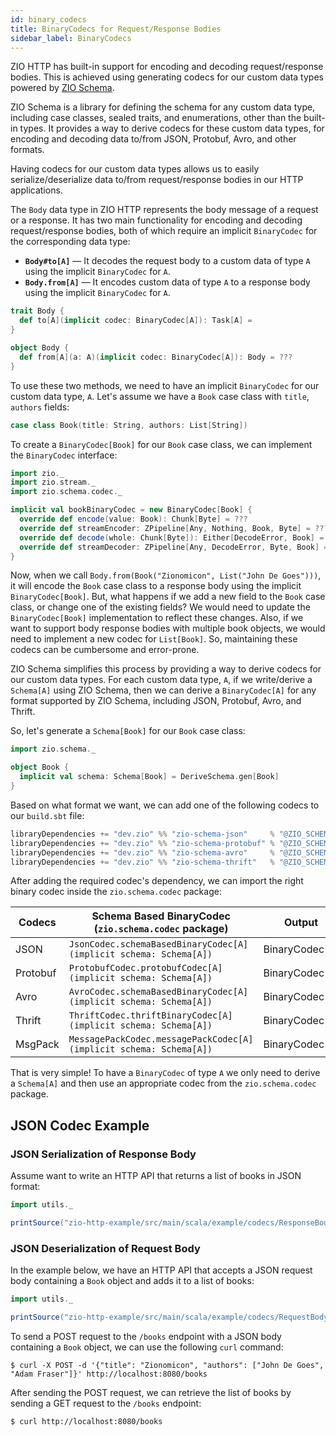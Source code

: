 ```yaml
---
id: binary_codecs
title: BinaryCodecs for Request/Response Bodies
sidebar_label: BinaryCodecs
---
```


ZIO HTTP has built-in support for encoding and decoding request/response bodies. This is achieved using generating codecs for our custom data types powered by [ZIO Schema](https://zio.dev/zio-schema).

ZIO Schema is a library for defining the schema for any custom data type, including case classes, sealed traits, and enumerations, other than the built-in types. It provides a way to derive codecs for these custom data types, for encoding and decoding data to/from JSON, Protobuf, Avro, and other formats.

Having codecs for our custom data types allows us to easily serialize/deserialize data to/from request/response bodies in our HTTP applications.

The `Body` data type in ZIO HTTP represents the body message of a request or a response. It has two main functionality for encoding and decoding request/response bodies, both of which require an implicit `BinaryCodec` for the corresponding data type:

* **`Body#to[A]`** — It decodes the request body to a custom data of type `A` using the implicit `BinaryCodec` for `A`.
* **`Body.from[A]`** — It encodes custom data of type `A` to a response body using the implicit `BinaryCodec` for `A`.

```scala
trait Body {
  def to[A](implicit codec: BinaryCodec[A]): Task[A] =
}

object Body {
  def from[A](a: A)(implicit codec: BinaryCodec[A]): Body = ???
}
```

To use these two methods, we need to have an implicit `BinaryCodec` for our custom data type, `A`. Let's assume we have a `Book` case class with `title`, `authors` fields:

```scala mdoc:silent
case class Book(title: String, authors: List[String])
```

To create a `BinaryCodec[Book]` for our `Book` case class, we can implement the `BinaryCodec` interface:

```scala mdoc:compile-only
import zio._ 
import zio.stream._
import zio.schema.codec._

implicit val bookBinaryCodec = new BinaryCodec[Book] {
  override def encode(value: Book): Chunk[Byte] = ???
  override def streamEncoder: ZPipeline[Any, Nothing, Book, Byte] = ???
  override def decode(whole: Chunk[Byte]): Either[DecodeError, Book] = ???
  override def streamDecoder: ZPipeline[Any, DecodeError, Byte, Book] = ???
} 
```

Now, when we call `Body.from(Book("Zionomicon", List("John De Goes")))`, it will encode the `Book` case class to a response body using the implicit `BinaryCodec[Book]`. But, what happens if we add a new field to the `Book` case class, or change one of the existing fields? We would need to update the `BinaryCodec[Book]` implementation to reflect these changes. Also, if we want to support body response bodies with multiple book objects, we would need to implement a new codec for `List[Book]`. So, maintaining these codecs can be cumbersome and error-prone.

ZIO Schema simplifies this process by providing a way to derive codecs for our custom data types. For each custom data type, `A`, if we write/derive a `Schema[A]` using ZIO Schema, then we can derive a `BinaryCodec[A]` for any format supported by ZIO Schema, including JSON, Protobuf, Avro, and Thrift.

So, let's generate a `Schema[Book]` for our `Book` case class:

```scala mdoc:compile-only
import zio.schema._

object Book {
  implicit val schema: Schema[Book] = DeriveSchema.gen[Book]
}
```

Based on what format we want, we can add one of the following codecs to our `build.sbt` file:

```scala
libraryDependencies += "dev.zio" %% "zio-schema-json"     % "@ZIO_SCHEMA_VERSION@"
libraryDependencies += "dev.zio" %% "zio-schema-protobuf" % "@ZIO_SCHEMA_VERSION@"
libraryDependencies += "dev.zio" %% "zio-schema-avro"     % "@ZIO_SCHEMA_VERSION@"
libraryDependencies += "dev.zio" %% "zio-schema-thrift"   % "@ZIO_SCHEMA_VERSION@"
```

After adding the required codec's dependency, we can import the right binary codec inside the `zio.schema.codec` package:

| Codecs   | Schema Based BinaryCodec (`zio.schema.codec` package)              | Output         |
|----------|--------------------------------------------------------------------|----------------|
| JSON     | `JsonCodec.schemaBasedBinaryCodec[A](implicit schema: Schema[A])`  | BinaryCodec[A] |
| Protobuf | `ProtobufCodec.protobufCodec[A](implicit schema: Schema[A])`       | BinaryCodec[A] | 
| Avro     | `AvroCodec.schemaBasedBinaryCodec[A](implicit schema: Schema[A])`  | BinaryCodec[A] |
| Thrift   | `ThriftCodec.thriftBinaryCodec[A](implicit schema: Schema[A])`     | BinaryCodec[A] |
| MsgPack  | `MessagePackCodec.messagePackCodec[A](implicit schema: Schema[A])` | BinaryCodec[A] |

That is very simple! To have a `BinaryCodec` of type `A` we only need to derive a `Schema[A]` and then use an appropriate codec from the `zio.schema.codec` package.

## JSON Codec Example

### JSON Serialization of Response Body

Assume want to write an HTTP API that returns a list of books in JSON format:

```scala mdoc:passthrough
import utils._

printSource("zio-http-example/src/main/scala/example/codecs/ResponseBodyJsonSerializationExample.scala")
```

### JSON Deserialization of Request Body

In the example below, we have an HTTP API that accepts a JSON request body containing a `Book` object and adds it to a list of books:

```scala mdoc:passthrough
import utils._

printSource("zio-http-example/src/main/scala/example/codecs/RequestBodyJsonDeserializationExample.scala")
```

To send a POST request to the `/books` endpoint with a JSON body containing a `Book` object, we can use the following `curl` command:

```shell
$ curl -X POST -d '{"title": "Zionomicon", "authors": ["John De Goes", "Adam Fraser"]}' http://localhost:8080/books
```

After sending the POST request, we can retrieve the list of books by sending a GET request to the `/books` endpoint:

```shell
$ curl http://localhost:8080/books
```
